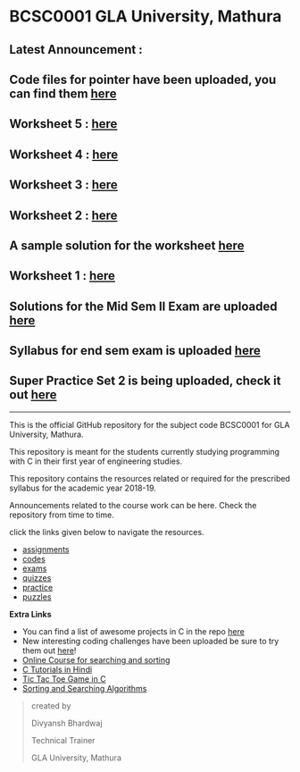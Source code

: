 # BCSC0001 GLA University, Mathura



## Latest Announcement : 
## Code files for pointer have been uploaded, you can find them [here](https://github.com/dbc2201/gla-bcsc0001-2018/tree/master/codes/pointers)  
## Worksheet 5 : [here](https://github.com/dbc2201/gla-bcsc0001-2018/blob/master/Worksheet%205.md)  
## Worksheet 4 : [here](https://github.com/dbc2201/gla-bcsc0001-2018/blob/master/Worksheet4.md)  
## Worksheet 3 : [here](https://github.com/dbc2201/gla-bcsc0001-2018/blob/master/Worksheet3.md)  
## Worksheet 2 : [here](https://github.com/dbc2201/gla-bcsc0001-2018/blob/master/puzzles/Worksheet2.md)  
## A sample solution for the worksheet [here](https://github.com/shivamyadav37/C_Programming_Worksheet_1)  
## Worksheet 1 : [here](https://github.com/dbc2201/gla-bcsc0001-2018/blob/master/puzzles/C%20Programming%20Worksheet.md)  
## Solutions for the Mid Sem II Exam are uploaded [here](https://github.com/dbc2201/gla-bcsc0001-2018/blob/master/exams/mid%20sem%202/answers/readme.md)  
## Syllabus for end sem exam is uploaded [here](https://github.com/dbc2201/gla-bcsc0001-2018/blob/master/exams/end%20sem/syllabus.md)  
## Super Practice Set 2 is being uploaded, check it out [here](https://github.com/dbc2201/gla-bcsc0001-2018/blob/master/practice/questions/Super%20Practice%20Set%202.md)  
____



This is the official GitHub repository for the subject code BCSC0001 for GLA University, Mathura. 

This repository is meant for the students currently studying programming with C in their first year of engineering studies.

This repository contains the resources related or required for the prescribed syllabus for the academic year 2018-19.

Announcements related to the course work can be here. Check the repository from time to time. 

click the links given below to navigate the resources.

- [assignments](https://github.com/dbc2201/gla-bcsc0001-2018/blob/master/assignments/README.md)
- [codes](https://github.com/dbc2201/gla-bcsc0001-2018/blob/master/codes/README.md)  
- [exams](https://github.com/dbc2201/gla-bcsc0001-2018/blob/master/exams/README.md) 
- [quizzes](https://github.com/dbc2201/gla-bcsc0001-2018/tree/master/quizzes/README.md)  
- [practice](https://github.com/dbc2201/gla-bcsc0001-2018/tree/master/practice/README.md)  
- [puzzles](https://github.com/dbc2201/gla-bcsc0001-2018/tree/master/puzzles)  



**Extra Links**
* You can find a list of awesome projects in C in the repo [here](https://github.com/jorgegonzalez/beginner-projects#projects)  
* New interesting coding challenges have been uploaded be sure to try them out [here](https://github.com/dbc2201/gla-bcsc0001-2018/blob/master/puzzles/challenges.md)! 
* [Online Course for searching and sorting](http://qrcode.flipick.com/index.php/366)    
* [C Tutorials in Hindi](https://spoken-tutorial.org/tutorial-search/?search_foss=C+and+Cpp&search_language=Hindi)
* [Tic Tac Toe Game in C](https://github.com/dbc2201/gla-bcsc0001-2018/blob/master/codes/tictactoe.md)    
* [Sorting and Searching Algorithms](https://github.com/TheAlgorithms/Java)  



> created by
>
> Divyansh Bhardwaj
>
> Technical Trainer
>
> GLA University, Mathura
